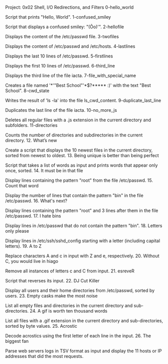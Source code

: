 Project: 0x02 Shell, I/O Redirections, and Filters
0-hello_world

Script that prints "Hello, World".
1-confused_smiley

Script that displays a confused smiley: "(Ôo)'".
2-hellofile

Displays the content of the /etc/passwd file.
3-twofiles

Displays the content of /etc/passwd and /etc/hosts.
4-lastlines

Displays the last 10 lines of /etc/passwd.
5-firstlines

Displays the first 10 lines of /etc/passwd.
6-third_line

Displays the third line of the file iacta.
7-file_with_special_name

Creates a file named '*\'"Best School"'\*$?***** :)' with the text "Best School".
8-cwd_state

Writes the result of 'ls -la' into the file ls_cwd_content.
9-duplicate_last_line

Duplicates the last line of the file iacta.
10-no_more_js

Deletes all regular files with a .js extension in the current directory and subfolders.
11-directories

Counts the number of directories and subdirectories in the current directory.
12. What’s new

Create a script that displays the 10 newest files in the current directory, sorted from newest to oldest.
13. Being unique is better than being perfect

Script that takes a list of words as input and prints words that appear only once, sorted.
14. It must be in that file

Display lines containing the pattern "root" from the file /etc/passwd.
15. Count that word

Display the number of lines that contain the pattern "bin" in the file /etc/passwd.
16. What's next?

Display lines containing the pattern "root" and 3 lines after them in the file /etc/passwd.
17. I hate bins

Display lines in /etc/passwd that do not contain the pattern "bin".
18. Letters only please

Display lines in /etc/ssh/sshd_config starting with a letter (including capital letters).
19. A to Z

Replace characters A and c in input with Z and e, respectively.
20. Without C, you would live in hiago

Remove all instances of letters c and C from input.
21. esreveR

Script that reverses its input.
22. DJ Cut Killer

Display all users and their home directories from /etc/passwd, sorted by users.
23. Empty casks make the most noise

List all empty files and directories in the current directory and sub-directories.
24. A gif is worth ten thousand words

List all files with a .gif extension in the current directory and sub-directories, sorted by byte values.
25. Acrostic

Decode acrostics using the first letter of each line in the input.
26. The biggest fan

Parse web servers logs in TSV format as input and display the 11 hosts or IP addresses that did the most requests.
